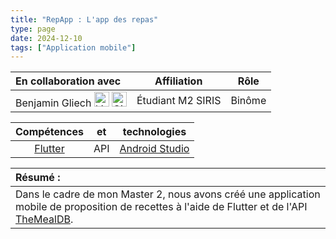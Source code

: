 ```yaml
---
title: "RepApp : L'app des repas"
type: page
date: 2024-12-10
tags: ["Application mobile"]
---
```


|En collaboration avec | Affiliation | Rôle | 
| :------------------ | :----------: | :----------: |
| Benjamin Gliech <a href="https://www.linkedin.com/in/benjamin-gliech/"><img src="/images/linkedin.svg" alt="Linkedin" width="24px"></a> <a href="https://github.com/Pinguee"><img src="/images/github.svg" alt="GitHub" width="24px"></a>| Étudiant M2 SIRIS | Binôme |  
 
| Compétences |  et |  technologies |
| :------------------: | :----------: | :----------: |  
| [Flutter](https://flutter.dev/) | API | [Android Studio](https://developer.android.com/studio) |  


| Résumé : |
| :------------------ |
| Dans le cadre de mon Master 2, nous avons créé une application mobile de proposition de recettes à l'aide de Flutter et de l'API [TheMealDB](https://www.themealdb.com/api.php).| 